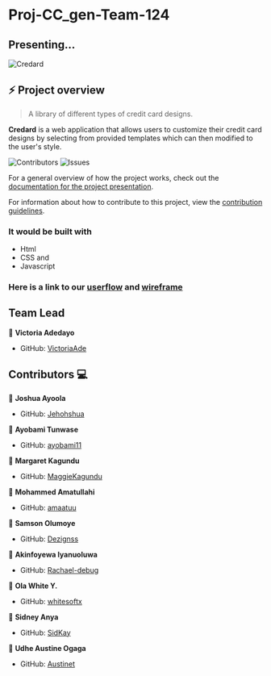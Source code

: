 # Proj-CC_gen-Team-124

## Presenting...
![Credard](https://res.cloudinary.com/freakingspicy/image/upload/v1659129463/logo_qs5q9w.png)



## :zap: Project overview


> A library of different types of credit card designs.

**Credard** is a web application that allows users to
customize their credit card designs by selecting from provided templates which can then modified to the 
user's style.

![[Contributors](https://github.com/zuri-training/Proj-CC_gen-Team-124/issues)](https://img.shields.io/github/contributors/zuri-training/Proj-CC_gen-Team-124.svg?style=for-the-badge)
![[Issues](https://github.com/zuri-training/Proj-CC_gen-Team-124/graphs/contributors)](https://img.shields.io/github/issues/zuri-training/Proj-CC_gen-Team-124.svg?style=for-the-badge)

For a general overview of how the project works, check out the [documentation for the project presentation](https://docs.google.com/document/d/1DWA4ZwdISgN0JvuIN36B516YIxWYqzoncjOXI4zbpQM/edit).

For information about how to contribute to this project, view the [contribution guidelines](https://github.com/zuri-training/Proj-CC_gen-Team-124/blob/main/CONTRIBUTING.md).

### It would be built with 
* Html
* CSS and
* Javascript

### Here is a link to our [userflow](https://www.figma.com/file/bjTdKLvYQ2bCLcZHe0S1lo/cc_gen-brain-storming?node-id=0%3A1) and [wireframe](https://www.figma.com/proto/yD5F6g67uY8Gj6GytXXj9S/Wireframes?node-id=1%3A2&scaling=scale-down&page-id=0%3A1&starting-point-node-id=1%3A2)


## Team Lead

👤 **Victoria Adedayo**
- GitHub: [VictoriaAde](https://github.com/VictoriaAde)


## Contributors  :computer:
👤 **Joshua Ayoola**
- GitHub: [Jehohshua](https://github.com/Jehohshua)

👤 **Ayobami Tunwase**
- GitHub: [ayobami11](https://github.com/ayobami11)


👤 **Margaret Kagundu**
- GitHub: [MaggieKagundu](https://github.com/MaggieKagundu)


👤 **Mohammed Amatullahi**
- GitHub: [amaatuu](https://github.com/amaatuu)


👤 **Samson Olumoye**
- GitHub: [Dezignss](https://github.com/Dezignss)


👤 **Akinfoyewa Iyanuoluwa**
- GitHub: [Rachael-debug](https://github.com/Rachael-debug)


👤 **Ola White Y.**
- GitHub: [whitesoftx](https://github.com/whitesoftx)


👤 **Sidney Anya**
- GitHub: [SidKay](https://github.com/SidKay)

👤 **Udhe Austine Ogaga**
- GitHub: [Austinet](https://github.com/Austinet)





<!-- 1. [Victoria Adedayo](https://github.com/VictoriaAde) - Team lead, frontend developer
2. [Joshua Ayoola](https://github.com/Jehohshua) - Product designer
3. [Ayobami Tunwase](https://github.com/ayobami11) - Frontend developer
4. [Margaret Kagundu](https://github.com/MaggieKagundu) - Product designer
5. [Mohammed Amatullahi](https://github.com/amaatuu) - Product designer
6. [Samson Olumoye](https://github.com/Dezignss) - Product designer
7. [Akinfoyewa Iyanuoluwa]() - Product designer
8. [Ola White Y.](https://github.com/whitesoftx) - Frontend developer -->

<!--  [Ajagboye Daniel]() - Product designer
 [Olaoro Samson]() - Backend developer
 [Muhiz Akanni](https://github.com/muakone) - Frontend developer
 [Cynthia Okonkwo]() - Product designer
 [Adesokan Abdulafeez](https://github.com/adeabdul2) - Frontend developer
 [Ezedigwe Odilichukwu]() - Frontend developer
 [Udhe Austine Ogaga](https://github.com/Austinet) - Frontend developer
 [Atasie Rejoice]() - Product designer
 [Letticia Adimoha](https://github.com/Letticia20) - Frontend developer
 [Obinna Anya]() - Backend developer -->
